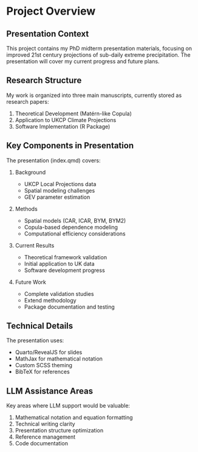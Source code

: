 # Project Overview

## Presentation Context
This project contains my PhD midterm presentation materials, focusing on improved 21st century projections of sub-daily extreme precipitation. The presentation will cover my current progress and future plans.

## Research Structure
My work is organized into three main manuscripts, currently stored as research papers:

1. Theoretical Development (Matérn-like Copula)
2. Application to UKCP Climate Projections
3. Software Implementation (R Package)

## Key Components in Presentation
The presentation (index.qmd) covers:

1. Background
   - UKCP Local Projections data
   - Spatial modeling challenges
   - GEV parameter estimation

2. Methods
   - Spatial models (CAR, ICAR, BYM, BYM2)
   - Copula-based dependence modeling
   - Computational efficiency considerations

3. Current Results
   - Theoretical framework validation
   - Initial application to UK data
   - Software development progress

4. Future Work
   - Complete validation studies
   - Extend methodology
   - Package documentation and testing

## Technical Details
The presentation uses:
- Quarto/RevealJS for slides
- MathJax for mathematical notation
- Custom SCSS theming
- BibTeX for references

## LLM Assistance Areas
Key areas where LLM support would be valuable:
1. Mathematical notation and equation formatting
2. Technical writing clarity
3. Presentation structure optimization
4. Reference management
5. Code documentation
